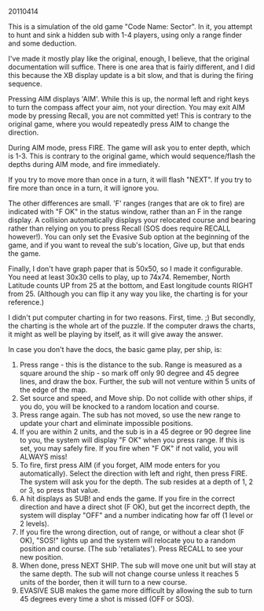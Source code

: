 20110414

This is a simulation of the old game "Code Name: Sector". In it,
you attempt to hunt and sink a hidden sub with 1-4 players, using
only a range finder and some deduction.

I've made it mostly play like the original, enough, I believe, that
the original documentation will suffice. There is one area that is
fairly different, and I did this because the XB display update is
a bit slow, and that is during the firing sequence.

Pressing AIM displays 'AIM'. While this is up, the normal left and
right keys to turn the compass affect your aim, not your direction.
You may exit AIM mode by pressing Recall, you are not committed yet!
This is contrary to the original game, where you would repeatedly
press AIM to change the direction.

During AIM mode, press FIRE. The game will ask you to enter depth,
which is 1-3. This is contrary to the original game, which would
sequence/flash the depths during AIM mode, and fire immediately.

If you try to move more than once in a turn, it will flash "NEXT".
If you try to fire more than once in a turn, it will ignore you.

The other differences are small. 'F' ranges (ranges that are ok
to fire) are indicated with "F OK" in the status window, rather than
an F in the range display. A collision automatically displays your
relocated course and bearing rather than relying on you to press
Recall (SOS does require RECALL however!). You can only set the 
Evasive Sub option at the beginning of the game, and if you want to
reveal the sub's location, Give up, but that ends the game.

Finally, I don't have graph paper that is 50x50, so I made it configurable.
You need at least 30x30 cells to play, up to 74x74. Remember, North
Latitude counts UP from 25 at the bottom, and East longitude counts
RIGHT from 25. (Although you can flip it any way you like, the charting
is for your reference.)

I didn't put computer charting in for two reasons. First, time. ;)
But secondly, the charting is the whole art of the puzzle. If the
computer draws the charts, it might as well be playing by itself, as
it will give away the answer.

In case you don't have the docs, the basic game play, per ship, is:

1) Press range - this is the distance to the sub. Range is measured
as a square around the ship - so mark off only 90 degree and 45 degree
lines, and draw the box. Further, the sub will not venture within
5 units of the edge of the map.
2) Set source and speed, and Move ship. Do not collide with other ships,
if you do, you will be knocked to a random location and course.
3) Press range again. The sub has not moved, so use the new range to
update your chart and eliminate impossible positions.
4) If you are within 2 units, and the sub is in a 45 degree or 90
degree line to you, the system will display "F OK" when you press
range. If this is set, you may safely fire. If you fire when "F OK"
if not valid, you will ALWAYS miss!
5) To fire, first press AIM (if you forget, AIM mode enters for you
automatically). Select the direction with left and right, then press
FIRE. The system will ask you for the depth. The sub resides at a
depth of 1, 2 or 3, so press that value.
6) A hit displays as SUB! and ends the game. If you fire in the correct
direction and have a direct shot (F OK), but get the incorrect depth,
the system will display "OFF" and a number indicating how far off (1
level or 2 levels).
7) If you fire the wrong direction, out of range, or without a
clear shot (F OK), "SOS!" lights up and the system will relocate you
to a random position and course. (The sub 'retaliates'). Press RECALL
to see your new position.
8) When done, press NEXT SHIP. The sub will move one unit but will
stay at the same depth. The sub will not change course unless it
reaches 5 units of the border, then it will turn to a new course.
9) EVASIVE SUB makes the game more difficult by allowing the sub
to turn 45 degrees every time a shot is missed (OFF or SOS).
